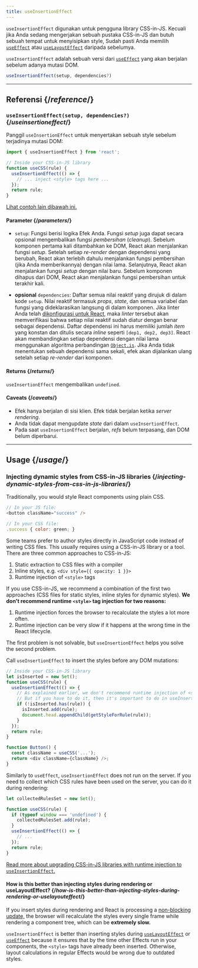 ```yaml
---
title: useInsertionEffect
---
```


<Pitfall>

`useInsertionEffect` digunakan untuk pengguna library CSS-in-JS. Kecuali jika Anda sedang mengerjakan sebuah pustaka CSS-in-JS dan butuh sebuah tempat untuk menyisipkan style, Sudah pasti Anda memilih [`useEffect`](/reference/react/useEffect) atau [`useLayoutEffect`](/reference/react/useLayoutEffect) daripada sebelumya.

</Pitfall>

<Intro>

`useInsertionEffect` adalah sebuah versi dari [`useEffect`](/reference/react/useEffect) yang akan berjalan sebelum adanya mutasi DOM.

```js
useInsertionEffect(setup, dependencies?)
```

</Intro>

<InlineToc />

---

## Referensi {/*reference*/}

### `useInsertionEffect(setup, dependencies?)` {/*useinsertioneffect*/}

Panggil `useInsertionEffect` untuk menyertakan sebuah style sebelum terjadinya mutasi DOM:

```js
import { useInsertionEffect } from 'react';

// Inside your CSS-in-JS library
function useCSS(rule) {
  useInsertionEffect(() => {
    // ... inject <style> tags here ...
  });
  return rule;
}
```

[Lihat contoh lain dibawah ini.](#usage)

#### Parameter {/*parameters*/}

* `setup`: Fungsi berisi logika Efek Anda. Fungsi *setup* juga dapat secara opsional mengembalikan fungsi *pembersihan* (*cleanup*). Sebelum komponen pertama kali ditambahkan ke DOM, React akan menjalankan fungsi *setup*. Setelah setiap *re-render* dengan dependensi yang berubah, React akan terlebih dahulu menjalankan fungsi pembersihan (jika Anda memberikannya) dengan nilai lama. Selanjutnya, React akan menjalankan fungsi *setup* dengan nilai baru. Sebelum komponen dihapus dari DOM, React akan menjalankan fungsi pembersihan untuk terakhir kali.
 
* **opsional** `dependencies`: Daftar semua nilai reaktif yang dirujuk di dalam kode `setup`. Nilai reaktif termasuk *props*, *state*, dan semua variabel dan fungsi yang dideklarasikan langsung di dalam komponen. Jika linter Anda telah [dikonfigurasi untuk React](/learn/editor-setup#linting), maka *linter* tersebut akan memverifikasi bahwa setiap nilai reaktif sudah diatur dengan benar sebagai dependensi. Daftar dependensi ini harus memiliki jumlah *item* yang konstan dan ditulis secara *inline* seperti `[dep1, dep2, dep3]`. React akan membandingkan setiap dependensi dengan nilai lama menggunakan algoritma perbandingan [`Object.is`](https://developer.mozilla.org/en-US/docs/Web/JavaScript/Reference/Global_Objects/Object/is). Jika Anda tidak menentukan sebuah dependensi sama sekali, efek akan dijalankan ulang setelah setiap *re-render* dari komponen.

#### Returns {/*returns*/}

`useInsertionEffect` mengembalikan `undefined`.

#### Caveats {/*caveats*/}

* Efek hanya berjalan di sisi klien. Efek tidak berjalan ketika *server rendering*.
* Anda tidak dapat mengupdate *state* dari dalam `useInsertionEffect`.
* Pada saat `useInsertionEffect` berjalan, *refs* belum  terpasang, dan DOM belum diperbarui.

---

## Usage {/*usage*/}

### Injecting dynamic styles from CSS-in-JS libraries {/*injecting-dynamic-styles-from-css-in-js-libraries*/}

Traditionally, you would style React components using plain CSS.

```js
// In your JS file:
<button className="success" />

// In your CSS file:
.success { color: green; }
```

Some teams prefer to author styles directly in JavaScript code instead of writing CSS files. This usually requires using a CSS-in-JS library or a tool. There are three common approaches to CSS-in-JS:

1. Static extraction to CSS files with a compiler
2. Inline styles, e.g. `<div style={{ opacity: 1 }}>`
3. Runtime injection of `<style>` tags

If you use CSS-in-JS, we recommend a combination of the first two approaches (CSS files for static styles, inline styles for dynamic styles). **We don't recommend runtime `<style>` tag injection for two reasons:**

1. Runtime injection forces the browser to recalculate the styles a lot more often.
2. Runtime injection can be very slow if it happens at the wrong time in the React lifecycle.

The first problem is not solvable, but `useInsertionEffect` helps you solve the second problem.

Call `useInsertionEffect` to insert the styles before any DOM mutations:

```js {4-11}
// Inside your CSS-in-JS library
let isInserted = new Set();
function useCSS(rule) {
  useInsertionEffect(() => {
    // As explained earlier, we don't recommend runtime injection of <style> tags.
    // But if you have to do it, then it's important to do in useInsertionEffect.
    if (!isInserted.has(rule)) {
      isInserted.add(rule);
      document.head.appendChild(getStyleForRule(rule));
    }
  });
  return rule;
}

function Button() {
  const className = useCSS('...');
  return <div className={className} />;
}
```

Similarly to `useEffect`, `useInsertionEffect` does not run on the server. If you need to collect which CSS rules have been used on the server, you can do it during rendering:

```js {1,4-6}
let collectedRulesSet = new Set();

function useCSS(rule) {
  if (typeof window === 'undefined') {
    collectedRulesSet.add(rule);
  }
  useInsertionEffect(() => {
    // ...
  });
  return rule;
}
```

[Read more about upgrading CSS-in-JS libraries with runtime injection to `useInsertionEffect`.](https://github.com/reactwg/react-18/discussions/110)

<DeepDive>

#### How is this better than injecting styles during rendering or useLayoutEffect? {/*how-is-this-better-than-injecting-styles-during-rendering-or-uselayouteffect*/}

If you insert styles during rendering and React is processing a [non-blocking update,](/reference/react/useTransition#marking-a-state-update-as-a-non-blocking-transition) the browser will recalculate the styles every single frame while rendering a component tree, which can be **extremely slow.**

`useInsertionEffect` is better than inserting styles during [`useLayoutEffect`](/reference/react/useLayoutEffect) or [`useEffect`](/reference/react/useEffect) because it ensures that by the time other Effects run in your components, the `<style>` tags have already been inserted. Otherwise, layout calculations in regular Effects would be wrong due to outdated styles.

</DeepDive>
